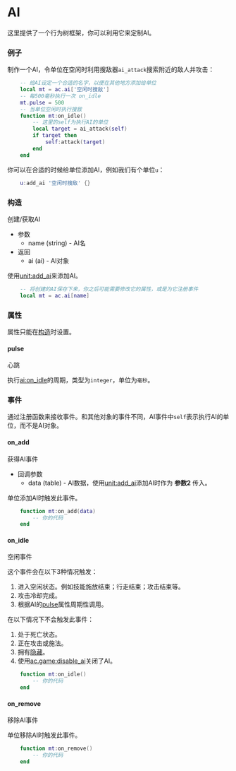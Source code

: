 # AI
这里提供了一个行为树框架，你可以利用它来定制AI。

### 例子
制作一个AI，令单位在空闲时利用搜敌器`ai_attack`搜索附近的敌人并攻击：

```lua
    -- 给AI设定一个合适的名字，以便在其他地方添加给单位
    local mt = ac.ai['空闲时搜敌']
    -- 每500毫秒执行一次 on_idle
    mt.pulse = 500
    -- 当单位空闲时执行搜敌
    function mt:on_idle()
        -- 这里的self为执行AI的单位
        local target = ai_attack(self)
        if target then
            self:attack(target)
        end
    end
```

你可以在合适的时候给单位添加AI，例如我们有个单位`u`：

```lua
    u:add_ai '空闲时搜敌' {}
```

### 构造
创建/获取AI
* 参数
    * name (string) - AI名
* 返回
    * ai (ai) - AI对象

使用[unit:add_ai]来添加AI。

```lua
    -- 将创建的AI保存下来，你之后可能需要修改它的属性，或是为它注册事件
    local mt = ac.ai[name]
```

### 属性
属性只能在[构造]时设置。

#### pulse
心跳

执行[ai:on_idle]的周期，类型为`integer`，单位为`毫秒`。

### 事件
通过注册函数来接收事件。和其他对象的事件不同，AI事件中`self`表示执行AI的单位，而不是AI对象。

#### on_add
获得AI事件

* 回调参数
    * data (table) - AI数据，使用[unit:add_ai]添加AI时作为 **参数2** 传入。

单位添加AI时触发此事件。

```lua
    function mt:on_add(data)
        -- 你的代码
    end
```

#### on_idle
空闲事件

这个事件会在以下3种情况触发：
1. 进入空闲状态。例如技能施放结束；行走结束；攻击结束等。
2. 攻击冷却完成。
3. 根据AI的[pulse]属性周期性调用。

在以下情况下不会触发此事件：
1. 处于死亡状态。
2. 正在攻击或施法。
3. 拥有[隐藏]。
4. 使用[ac.game:disable_ai]关闭了AI。

```lua
    function mt:on_idle()
        -- 你的代码
    end
```

#### on_remove
移除AI事件

单位移除AI时触发此事件。

```lua
    function mt:on_remove()
        -- 你的代码
    end
```

[pulse]: /ac/api/ai?id=pulse
[隐藏]: /ac/unit/restriction?id=隐藏
[ac.game:disable_ai]: /ac/api/game?id=disable_ai
[unit:add_ai]: /ac/api/unit?id=add_ai
[ai:on_idle]: /ac/api/ai?id=on_idle
[构造]: /ac/api/ai?id=pulse
